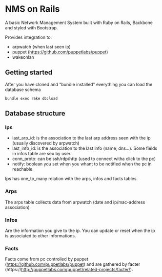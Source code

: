 NMS on Rails
=================

A basic Network Management System built with
Ruby on Rails, Backbone and styled with Bootstrap.

Provides integration to:

* arpwatch (when last seen ip)
* puppet (https://github.com/puppetlabs/puppet)
* wakeonlan

## Getting started

After you have cloned and "bundle installed" everything
you can load the database schema

```console
bundle exec rake db:load
```

## Database structure

### Ips

* last_arp_id:  is the association to the last arp address seen with the ip (usually discovered by arpwatch)
* last_info_id: is the association to the last info (name, dns...). Some fields in infos table are seu by user.
* conn_proto: can be ssh/rdp/http (used to connect witha click to the pc)
* notify: boolean you set when you whant to be notified when the pc in reachable.

Ips has one_to_many relation with the arps, infos and facts tables.

### Arps

The arps table collects data from arpwatch (date and ip/mac-address association)

### Infos

Are the information you give to the ip. You can update or reset when the ip
is associated to other informations.

### Facts

Facts come from pc controlled by puppet (https://github.com/puppetlabs/puppet) and are 
gathered by facter (https://http://puppetlabs.com/puppet/related-projects/facter/).

